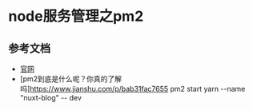 # node服务管理之pm2

## 参考文档

+ [官网](https://pm2.keymetrics.io/docs/usage/quick-start/)
+ [pm2到底是什么呢？你真的了解吗]https://www.jianshu.com/p/bab31fac7655
pm2 start yarn --name "nuxt-blog" -- dev
